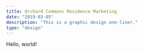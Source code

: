 ```yaml
---
title: Orchard Commons Residence Marketing
date: "2019-03-05"
description: "This is a graphic design one-liner."
type: "design"
---
```


Hello, world!